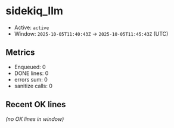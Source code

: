 # sidekiq_llm

- Active: `active`
- Window: `2025-10-05T11:40:43Z` → `2025-10-05T11:45:43Z` (UTC)

## Metrics
- Enqueued: 0
- DONE lines: 0
- errors sum: 0
- sanitize calls: 0

## Recent OK lines
_(no OK lines in window)_
